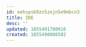 ```yaml
---
id: eehspsb9zn5zojn5e9mbcn3
title: IDE
desc: ''
updated: 1655491780916
created: 1655490086502
---
```


